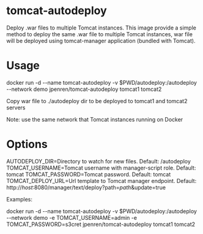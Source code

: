 # tomcat-autodeploy
Deploy .war files to multiple Tomcat instances. This image provide a simple method to deploy the same .war file to multiple Tomcat instances, war file will be deployed using tomcat-manager application (bundled with Tomcat).

# Usage

docker run -d --name tomcat-autodeploy -v $PWD/autodeploy:/autodeploy --network demo jpenren/tomcat-autodeploy tomcat1 tomcat2

Copy war file to ./autodeploy dir to be deployed to tomcat1 and tomcat2 servers

Note: use the same network that Tomcat instances running on Docker

# Options

AUTODEPLOY_DIR=Directory to watch for new files. Default: /autodeploy
TOMCAT_USERNAME=Tomcat username with manager-script role. Default: tomcat
TOMCAT_PASSWORD=Tomcat password. Default: tomcat
TOMCAT_DEPLOY_URL=Url template to Tomcat manager endpoint. Default: http://_host_:8080/manager/text/deploy?path=_path_&update=true

Examples:

docker run -d --name tomcat-autodeploy -v $PWD/autodeploy:/autodeploy --network demo -e TOMCAT_USERNAME=admin -e TOMCAT_PASSWORD=s3cret jpenren/tomcat-autodeploy tomcat1 tomcat2
